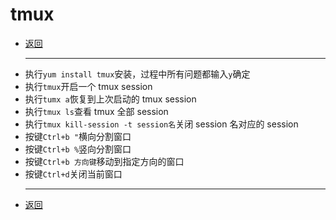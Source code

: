 # tmux

- [返回](README.md)
  ***
- 执行`yum install tmux`安装，过程中所有问题都输入`y`确定
- 执行`tmux`开启一个 tmux session
- 执行`tumx a`恢复到上次启动的 tmux session
- 执行`tmux ls`查看 tmux 全部 session
- 执行`tmux kill-session -t session名`关闭 session 名对应的 session
- 按键`Ctrl+b "`横向分割窗口
- 按键`Ctrl+b %`竖向分割窗口
- 按键`Ctrl+b 方向键`移动到指定方向的窗口
- 按键`Ctrl+d`关闭当前窗口
  ***
- [返回](README.md)